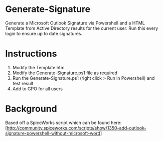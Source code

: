Generate-Signature
==================

Generate a Microsoft Outlook Signature via Powershell and a HTML Template from Active Directory results for the current user.
Run this every login to ensure up to date signatures.

Instructions
============

1.	Modify the Template.htm
2.	Modify the Generate-Signature.ps1 file as required
3.	Run the Generate-Signature.ps1 (right click > Run in Powershell) and test result
4.  Add to GPO for all users

Background
==========

Based off a SpiceWorks script which can be found here: [http://community.spiceworks.com/scripts/show/1350-add-outlook-signature-powershell-without-microsoft-word]
